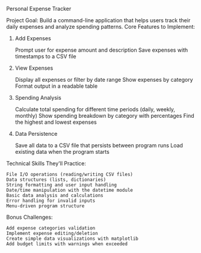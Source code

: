 
Personal Expense Tracker

Project Goal: Build a command-line application that helps users track their daily expenses and analyze spending patterns.
Core Features to Implement:

1. Add Expenses

    Prompt user for expense amount and description
    Save expenses with timestamps to a CSV file

2. View Expenses

    Display all expenses or filter by date range
    Show expenses by category
    Format output in a readable table

3. Spending Analysis

    Calculate total spending for different time periods (daily, weekly, monthly)
    Show spending breakdown by category with percentages
    Find the highest and lowest expenses

4. Data Persistence

    Save all data to a CSV file that persists between program runs
    Load existing data when the program starts

Technical Skills They'll Practice:

    File I/O operations (reading/writing CSV files)
    Data structures (lists, dictionaries)
    String formatting and user input handling
    Date/time manipulation with the datetime module
    Basic data analysis and calculations
    Error handling for invalid inputs
    Menu-driven program structure

Bonus Challenges:

    Add expense categories validation
    Implement expense editing/deletion
    Create simple data visualizations with matplotlib
    Add budget limits with warnings when exceeded

